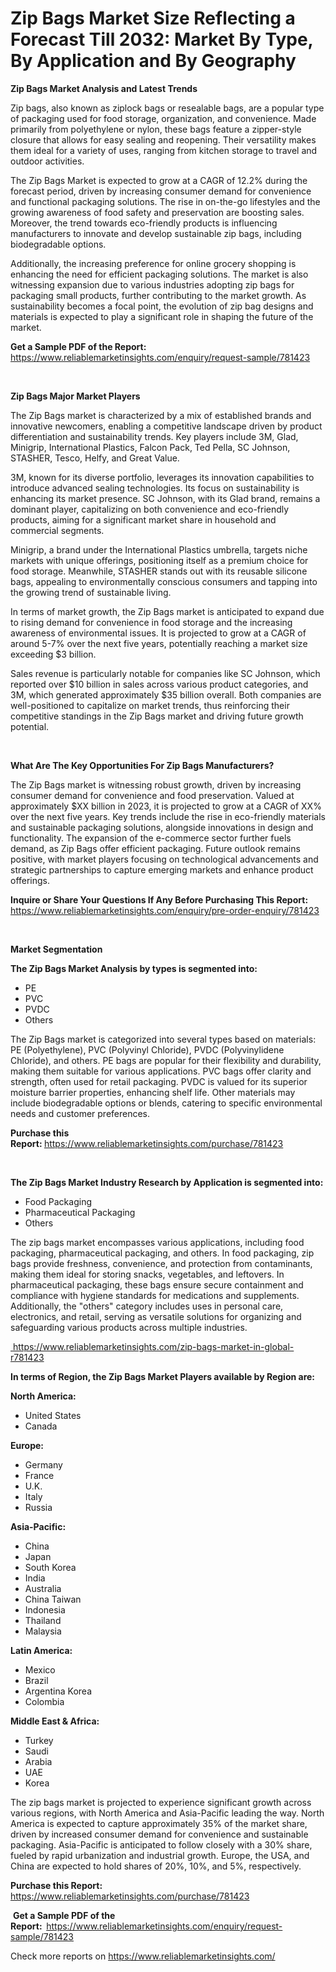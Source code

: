 <p><h1>Zip Bags Market Size Reflecting a Forecast Till 2032: Market By Type, By Application and By Geography</h1></p><p><strong>Zip Bags Market Analysis and Latest Trends</strong></p>
<p><p>Zip bags, also known as ziplock bags or resealable bags, are a popular type of packaging used for food storage, organization, and convenience. Made primarily from polyethylene or nylon, these bags feature a zipper-style closure that allows for easy sealing and reopening. Their versatility makes them ideal for a variety of uses, ranging from kitchen storage to travel and outdoor activities.</p><p>The Zip Bags Market is expected to grow at a CAGR of 12.2% during the forecast period, driven by increasing consumer demand for convenience and functional packaging solutions. The rise in on-the-go lifestyles and the growing awareness of food safety and preservation are boosting sales. Moreover, the trend towards eco-friendly products is influencing manufacturers to innovate and develop sustainable zip bags, including biodegradable options. </p><p>Additionally, the increasing preference for online grocery shopping is enhancing the need for efficient packaging solutions. The market is also witnessing expansion due to various industries adopting zip bags for packaging small products, further contributing to the market growth. As sustainability becomes a focal point, the evolution of zip bag designs and materials is expected to play a significant role in shaping the future of the market.</p></p>
<p><strong>Get a Sample PDF of the Report:&nbsp;</strong> <a href="https://www.reliablemarketinsights.com/enquiry/request-sample/781423?utm_campaign=3044&utm_medium=2&utm_source=Github&utm_content=ia&utm_term=08032025&utm_id=zip-bags">https://www.reliablemarketinsights.com/enquiry/request-sample/781423</a></p>
<p>&nbsp;</p>
<p><strong>Zip Bags Major Market Players</strong></p>
<p><p>The Zip Bags market is characterized by a mix of established brands and innovative newcomers, enabling a competitive landscape driven by product differentiation and sustainability trends. Key players include 3M, Glad, Minigrip, International Plastics, Falcon Pack, Ted Pella, SC Johnson, STASHER, Tesco, Helfy, and Great Value.</p><p>3M, known for its diverse portfolio, leverages its innovation capabilities to introduce advanced sealing technologies. Its focus on sustainability is enhancing its market presence. SC Johnson, with its Glad brand, remains a dominant player, capitalizing on both convenience and eco-friendly products, aiming for a significant market share in household and commercial segments.</p><p>Minigrip, a brand under the International Plastics umbrella, targets niche markets with unique offerings, positioning itself as a premium choice for food storage. Meanwhile, STASHER stands out with its reusable silicone bags, appealing to environmentally conscious consumers and tapping into the growing trend of sustainable living.</p><p>In terms of market growth, the Zip Bags market is anticipated to expand due to rising demand for convenience in food storage and the increasing awareness of environmental issues. It is projected to grow at a CAGR of around 5-7% over the next five years, potentially reaching a market size exceeding $3 billion.</p><p>Sales revenue is particularly notable for companies like SC Johnson, which reported over $10 billion in sales across various product categories, and 3M, which generated approximately $35 billion overall. Both companies are well-positioned to capitalize on market trends, thus reinforcing their competitive standings in the Zip Bags market and driving future growth potential.</p></p>
<p>&nbsp;</p>
<p><strong>What Are The Key Opportunities For Zip Bags Manufacturers?</strong></p>
<p><p>The Zip Bags market is witnessing robust growth, driven by increasing consumer demand for convenience and food preservation. Valued at approximately $XX billion in 2023, it is projected to grow at a CAGR of XX% over the next five years. Key trends include the rise in eco-friendly materials and sustainable packaging solutions, alongside innovations in design and functionality. The expansion of the e-commerce sector further fuels demand, as Zip Bags offer efficient packaging. Future outlook remains positive, with market players focusing on technological advancements and strategic partnerships to capture emerging markets and enhance product offerings.</p></p>
<p><strong>Inquire or Share Your Questions If Any Before Purchasing This Report:</strong> <a href="https://www.reliablemarketinsights.com/enquiry/pre-order-enquiry/781423?utm_campaign=3044&utm_medium=2&utm_source=Github&utm_content=ia&utm_term=08032025&utm_id=zip-bags">https://www.reliablemarketinsights.com/enquiry/pre-order-enquiry/781423</a></p>
<p>&nbsp;</p>
<p><strong>Market Segmentation</strong></p>
<p><strong>The Zip Bags Market Analysis by types is segmented into:</strong></p>
<p><ul><li>PE</li><li>PVC</li><li>PVDC</li><li>Others</li></ul></p>
<p><p>The Zip Bags market is categorized into several types based on materials: PE (Polyethylene), PVC (Polyvinyl Chloride), PVDC (Polyvinylidene Chloride), and others. PE bags are popular for their flexibility and durability, making them suitable for various applications. PVC bags offer clarity and strength, often used for retail packaging. PVDC is valued for its superior moisture barrier properties, enhancing shelf life. Other materials may include biodegradable options or blends, catering to specific environmental needs and customer preferences.</p></p>
<p><strong>Purchase this Report:&nbsp;</strong><a href="https://www.reliablemarketinsights.com/purchase/781423?utm_campaign=3044&utm_medium=2&utm_source=Github&utm_content=ia&utm_term=08032025&utm_id=zip-bags">https://www.reliablemarketinsights.com/purchase/781423</a></p>
<p>&nbsp;</p>
<p><strong>The Zip Bags Market Industry Research by Application is segmented into:</strong></p>
<p><ul><li>Food Packaging</li><li>Pharmaceutical Packaging</li><li>Others</li></ul></p>
<p><p>The zip bags market encompasses various applications, including food packaging, pharmaceutical packaging, and others. In food packaging, zip bags provide freshness, convenience, and protection from contaminants, making them ideal for storing snacks, vegetables, and leftovers. In pharmaceutical packaging, these bags ensure secure containment and compliance with hygiene standards for medications and supplements. Additionally, the "others" category includes uses in personal care, electronics, and retail, serving as versatile solutions for organizing and safeguarding various products across multiple industries.</p></p>
<p><a href="https://www.reliablemarketinsights.com/zip-bags-market-in-global-r781423?utm_campaign=3044&utm_medium=2&utm_source=Github&utm_content=ia&utm_term=08032025&utm_id=zip-bags">&nbsp;https://www.reliablemarketinsights.com/zip-bags-market-in-global-r781423</a></p>
<p><strong>In terms of Region, the Zip Bags Market Players available by Region are:</strong></p>
<p>
    <p> <strong> North America: </strong>
        <ul>
            <li>United States</li>
            <li>Canada</li>
        </ul>
        </p> 
    <p> <strong> Europe: </strong>
        <ul>
            <li>Germany</li>
            <li>France</li>
            <li>U.K.</li>
            <li>Italy</li>
            <li>Russia</li>
        </ul>
        </p> 
    <p> <strong> Asia-Pacific: </strong>
        <ul>
            <li>China</li>
            <li>Japan</li>
            <li>South Korea</li>
            <li>India</li>
            <li>Australia</li>
            <li>China Taiwan</li>
            <li>Indonesia</li>
            <li>Thailand</li>
            <li>Malaysia</li>
        </ul>
        </p> 
    <p> <strong> Latin America: </strong>
        <ul>
            <li>Mexico</li>
            <li>Brazil</li>
            <li>Argentina Korea</li>
            <li>Colombia</li>
        </ul>
        </p> 
    <p> <strong> Middle East & Africa: </strong>
        <ul>
            <li>Turkey</li>
            <li>Saudi</li>
            <li>Arabia</li>
            <li>UAE</li>
            <li>Korea</li>
        </ul>
    </p>
    </p>
<p><p>The zip bags market is projected to experience significant growth across various regions, with North America and Asia-Pacific leading the way. North America is expected to capture approximately 35% of the market share, driven by increased consumer demand for convenience and sustainable packaging. Asia-Pacific is anticipated to follow closely with a 30% share, fueled by rapid urbanization and industrial growth. Europe, the USA, and China are expected to hold shares of 20%, 10%, and 5%, respectively.</p></p>
<p><strong>Purchase this Report: </strong><a href="https://www.reliablemarketinsights.com/purchase/781423?utm_campaign=3044&utm_medium=2&utm_source=Github&utm_content=ia&utm_term=08032025&utm_id=zip-bags">https://www.reliablemarketinsights.com/purchase/781423</a></p>
<p>&nbsp;<strong>Get a Sample PDF of the Report:&nbsp;&nbsp;</strong><a href="https://www.reliablemarketinsights.com/enquiry/request-sample/781423?utm_campaign=3044&utm_medium=2&utm_source=Github&utm_content=ia&utm_term=08032025&utm_id=zip-bags">https://www.reliablemarketinsights.com/enquiry/request-sample/781423</a></p>
<p><strong></strong></p>
<p>Check more reports on <a href="https://www.reliablemarketinsights.com/?utm_campaign=3044&utm_medium=2&utm_source=Github&utm_content=ia&utm_term=08032025&utm_id=zip-bags">https://www.reliablemarketinsights.com/</a></p>